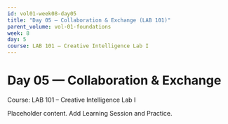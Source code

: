 ```yaml
---
id: vol01-week08-day05
title: "Day 05 — Collaboration & Exchange (LAB 101)"
parent_volume: vol-01-foundations
week: 8
day: 5
course: LAB 101 – Creative Intelligence Lab I
---
```


# Day 05 — Collaboration & Exchange
Course: LAB 101 – Creative Intelligence Lab I

Placeholder content. Add Learning Session and Practice.

